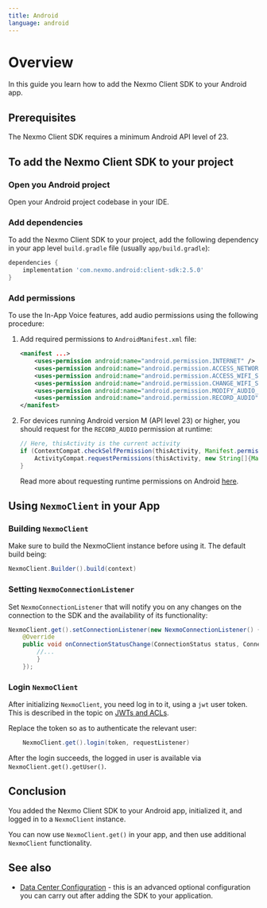 ```yaml
---
title: Android
language: android
---
```


# Overview

In this guide you learn how to add the Nexmo Client SDK to your Android app.

## Prerequisites

The Nexmo Client SDK requires a minimum Android API level of 23.

## To add the Nexmo Client SDK to your project

### Open you Android project

Open your Android project codebase in your IDE.

### Add dependencies

To add the Nexmo Client SDK to your project, add the following dependency in your app level `build.gradle` file (usually `app/build.gradle`):

```groovy
dependencies {
    implementation 'com.nexmo.android:client-sdk:2.5.0'
}
```

### Add permissions

To use the In-App Voice features, add audio permissions using the following procedure:

1. Add required permissions to `AndroidManifest.xml` file:

    ```xml
    <manifest ...>
        <uses-permission android:name="android.permission.INTERNET" />
        <uses-permission android:name="android.permission.ACCESS_NETWORK_STATE" />
        <uses-permission android:name="android.permission.ACCESS_WIFI_STATE" />
        <uses-permission android:name="android.permission.CHANGE_WIFI_STATE" />
        <uses-permission android:name="android.permission.MODIFY_AUDIO_SETTINGS" />
        <uses-permission android:name="android.permission.RECORD_AUDIO" />
    </manifest>
    ```

2. For devices running Android version M (API level 23) or higher, you should request for the `RECORD_AUDIO` permission at runtime:

    ```java
    // Here, thisActivity is the current activity
    if (ContextCompat.checkSelfPermission(thisActivity, Manifest.permission.RECORD_AUDIO) != PackageManager.PERMISSION_GRANTED) {
        ActivityCompat.requestPermissions(thisActivity, new String[]{Manifest.permission.RECORD_AUDIO}, "123");
    }
    ```

    Read more about requesting runtime permissions on Android [here](https://developer.android.com/training/permissions/requesting). 

## Using `NexmoClient` in your App

### Building `NexmoClient`

Make sure to build the NexmoClient instance before using it. The default build being:

```java
NexmoClient.Builder().build(context)
```

### Setting `NexmoConnectionListener`

Set `NexmoConnectionListener` that will notify you on any changes on the connection to the SDK and the availability of its functionality:

```java
NexmoClient.get().setConnectionListener(new NexmoConnectionListener() {
    @Override
    public void onConnectionStatusChange(ConnectionStatus status, ConnectionStatusReason reason) {
        //...
        }
    });
```

### Login `NexmoClient`

After initializing `NexmoClient`, you need log in to it, using a `jwt` user token. This is described in the topic on [JWTs and ACLs](/client-sdk/concepts/jwt-acl).

Replace the token so as to authenticate the relevant user:

```java
    NexmoClient.get().login(token, requestListener)
```

After the login succeeds, the logged in user is available via `NexmoClient.get().getUser()`.

## Conclusion

You added the Nexmo Client SDK to your Android app, initialized it, and logged in to a `NexmoClient` instance.

You can now use `NexmoClient.get()` in your app, and then use additional `NexmoClient` functionality.

## See also

* [Data Center Configuration](/client-sdk/setup/configure-data-center) - this is an advanced optional configuration you can carry out after adding the SDK to your application.
